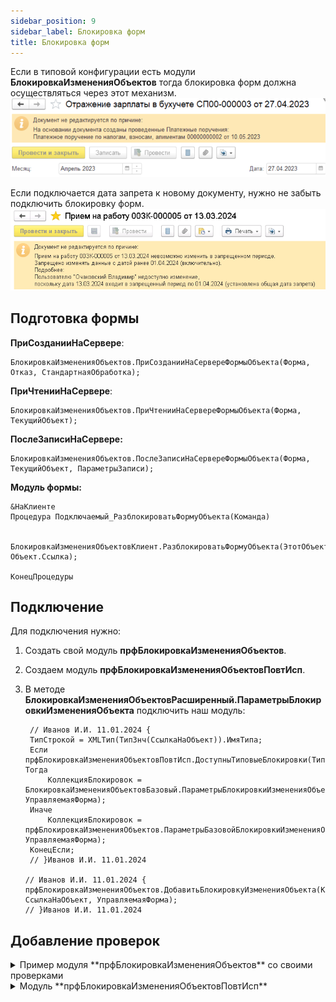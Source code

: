 ```yaml
---
sidebar_position: 9
sidebar_label: Блокировка форм
title: Блокировка форм
---
```


Если в типовой конфигурации есть модули **БлокировкаИзмененияОбъектов** тогда блокировка форм должна осуществляться через этот механизм.
![image.png](./img/block_forms_1.png)

Если подключается дата запрета к новому документу, нужно не забыть подключить блокировку форм.
![image.png](./img/block_forms_2.png)

## Подготовка формы

**ПриСозданииНаСервере**:

```bsl
БлокировкаИзмененияОбъектов.ПриСозданииНаСервереФормыОбъекта(Форма, Отказ, СтандартнаяОбработка);
```

**ПриЧтенииНаСервере**:

```bsl
БлокировкаИзмененияОбъектов.ПриЧтенииНаСервереФормыОбъекта(Форма, ТекущийОбъект);
```

**ПослеЗаписиНаСервере:**

```bsl
БлокировкаИзмененияОбъектов.ПослеЗаписиНаСервереФормыОбъекта(Форма, ТекущийОбъект, ПараметрыЗаписи);
```

**Модуль формы:**

```bsl
&НаКлиенте
Процедура Подключаемый_РазблокироватьФормуОбъекта(Команда)
	
	БлокировкаИзмененияОбъектовКлиент.РазблокироватьФормуОбъекта(ЭтотОбъект, Объект.Ссылка);
	
КонецПроцедуры
```

## Подключение

Для подключения нужно:

1. Создать свой модуль **прфБлокировкаИзмененияОбъектов**.
2. Создаем модуль **прфБлокировкаИзмененияОбъектовПовтИсп**.
3. В методе **БлокировкаИзмененияОбъектовРасширенный.ПараметрыБлокировкиИзмененияОбъекта** подключить наш модуль:

   ```bsl
	// Иванов И.И. 11.01.2024 {
	ТипСтрокой = XMLТип(ТипЗнч(СсылкаНаОбъект)).ИмяТипа;
	Если прфБлокировкаИзмененияОбъектовПовтИсп.ДоступныТиповыеБлокировки(ТипСтрокой) Тогда
		КоллекцияБлокировок = БлокировкаИзмененияОбъектовБазовый.ПараметрыБлокировкиИзмененияОбъекта(СсылкаНаОбъект, УправляемаяФорма);
	Иначе
		КоллекцияБлокировок = прфБлокировкаИзмененияОбъектов.ПараметрыБазовойБлокировкиИзмененияОбъекта(СсылкаНаОбъект, УправляемаяФорма);
	КонецЕсли;
	// }Иванов И.И. 11.01.2024

   // Иванов И.И. 11.01.2024 {
   прфБлокировкаИзмененияОбъектов.ДобавитьБлокировкуИзмененияОбъекта(КоллекцияБлокировок, СсылкаНаОбъект, УправляемаяФорма);
   // }Иванов И.И. 11.01.2024
   ```

## Добавление проверок

<details>
  <summary>Пример модуля **прфБлокировкаИзмененияОбъектов** со своими проверками</summary>

```bsl
#Область СлужебныйПрограммныйИнтерфейс

Процедура ДобавитьБлокировкуИзмененияОбъекта(КоллекцияБлокировок, СсылкаНаОбъект, УправляемаяФорма) Экспорт
	
	ТипОбъекта = ТипЗнч(СсылкаНаОбъект);
	
	Если ТипОбъекта = Тип("ДокументСсылка.ЭтапПроизводства2_2") Тогда
		ДобавитьБлокировкиЭтапаПроизводства(КоллекцияБлокировок, СсылкаНаОбъект, УправляемаяФорма);
	КонецЕсли;
	
КонецПроцедуры

Функция ПараметрыБазовойБлокировкиИзмененияОбъекта(СсылкаНаОбъект, УправляемаяФорма) Экспорт
	
	КоллекцияБлокировок = Новый Массив;
	МетаданныеОбъекта = СсылкаНаОбъект.Метаданные();
	Если Не ПравоДоступа("Изменение", МетаданныеОбъекта) Тогда
		БлокировкаИзмененияОбъекта = БлокировкаИзмененияОбъектов.ОписаниеБлокировкиИзмененияОбъекта("ПраваИзмененияОбъекта",
		НСтр("ru = 'Нет прав на изменение'"), Ложь);
		КоллекцияБлокировок.Добавить(БлокировкаИзмененияОбъекта);
	Иначе
		ОписаниеРезультата = "";
		ИзменениеЗапрещено = ДатыЗапретаИзменения.ИзменениеЗапрещено(МетаданныеОбъекта.ПолноеИмя(), СсылкаНаОбъект , ОписаниеРезультата);
		Если ИзменениеЗапрещено Тогда
			Если Не ПустаяСтрока(ОписаниеРезультата) Тогда
				ОписаниеРезультата = СокрЛП(ОписаниеРезультата);
				ОписаниеРезультата = СтрЗаменить(ОписаниеРезультата, Символы.ПС + Символы.ПС, Символы.ПС);
				БлокировкаИзмененияОбъекта = БлокировкаИзмененияОбъектов.ОписаниеБлокировкиИзмененияОбъекта("ДатыЗапретаИзменения", ОписаниеРезультата,
				Ложь, НСтр("ru = 'Необходимо изменить или совсем отключить дату запрета изменения данных, обратитесь к Администратору.'"));
				КоллекцияБлокировок.Добавить(БлокировкаИзмененияОбъекта);
			КонецЕсли;
		КонецЕсли;
	КонецЕсли;
	
	Возврат КоллекцияБлокировок;
	
КонецФункции

#КонецОбласти

#Область СлужебныеПроцедурыИФункции

Процедура ДобавитьБлокировкиЭтапаПроизводства(КоллекцияБлокировок, СсылкаНаОбъект, УправляемаяФорма)
	
	Если Не ЗначениеЗаполнено(СсылкаНаОбъект) Тогда
		Возврат;
	КонецЕсли;
	
	ДокументПриостановлен = УправляемаяФорма.прфПриостановлен;
	
	ПроверитьПравоРедактированияПриостановленногоДокументаПартии(КоллекцияБлокировок, СсылкаНаОбъект, ДокументПриостановлен);

КонецПроцедуры

#Область Проверки

Процедура ПроверитьПравоРедактированияПриостановленногоДокументаПартии(КоллекцияБлокировок, СсылкаНаОбъект, ДокументПриостановлен)
	
	Если Не (Не УправлениеДоступом.ЕстьРоль("прфРедактироватьПриостановленныеПартииПроизводства")
		И ДокументПриостановлен) Тогда
		Возврат;
	КонецЕсли;
	
	Комментарий = НСтр("ru = 'Нет прав для редактирования приостановленного документа'");
	
	БлокировкаИзмененияОбъекта = БлокировкаИзмененияОбъектов.ОписаниеБлокировкиИзмененияОбъекта(
		"прфРедактироватьПриостановленныеПартииПроизводства",
		Комментарий,
		Ложь,
		Комментарий);
	
	КоллекцияБлокировок.Добавить(БлокировкаИзмененияОбъекта);
	
КонецПроцедуры

#КонецОбласти

#КонецОбласти
```

</details>

<details>
  <summary>Модуль **прфБлокировкаИзмененияОбъектовПовтИсп**</summary>

```bsl
#Область СлужебныеПроцедурыИФункции

Функция ДоступныТиповыеБлокировки(ИмяТипа) Экспорт
	
	ТипЗначения = Тип(ИмяТипа);
	ТипыИсключений = Новый Массив;
	ТипыИсключений.Добавить(Тип("ДокументСсылка.прфРегистрацияДнейЗагранкомандировка"));
	
	Возврат ТипыИсключений.Найти(ТипЗначения) = Неопределено;
	
	КонецФункции

#КонецОбласти
```

</details>
